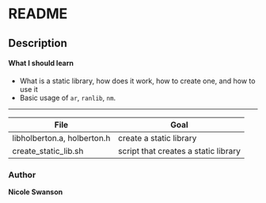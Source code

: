 # README
## Description
#### What I should learn
- What is a static library, how does it work, how to create one, and how to use it
- Basic usage of `ar`, `ranlib`, `nm`.
---
File | Goal
---|---
libholberton.a, holberton.h | create a static library
create_static_lib.sh | script that creates a static library
### Author
**Nicole Swanson**
